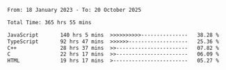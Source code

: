 <!-- ![GitHub metrics](https://metrics.lecoq.io/i-ice-bear) -->  

<!--START_SECTION:waka-->

```txt
From: 18 January 2023 - To: 20 October 2025

Total Time: 365 hrs 55 mins

JavaScript       140 hrs 5 mins  >>>>>>>>>>---------------   38.28 %
TypeScript       92 hrs 47 mins  >>>>>>-------------------   25.36 %
C++              28 hrs 37 mins  >>-----------------------   07.82 %
C                22 hrs 17 mins  >>-----------------------   06.09 %
HTML             19 hrs 17 mins  >------------------------   05.27 %
```

<!--END_SECTION:waka-->
###
